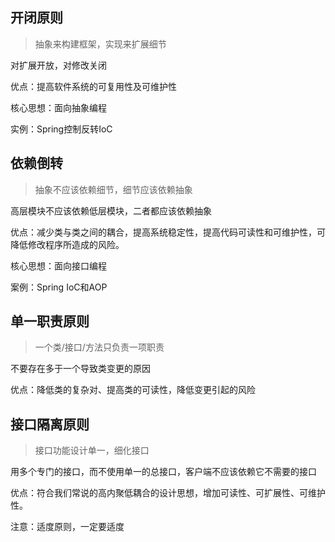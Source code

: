 ## 开闭原则
> 抽象来构建框架，实现来扩展细节

对扩展开放，对修改关闭

优点：提高软件系统的可复用性及可维护性

核心思想：面向抽象编程

实例：Spring控制反转IoC

## 依赖倒转
> 抽象不应该依赖细节，细节应该依赖抽象

高层模块不应该依赖低层模块，二者都应该依赖抽象

优点：减少类与类之间的耦合，提高系统稳定性，提高代码可读性和可维护性，可降低修改程序所造成的风险。

核心思想：面向接口编程

案例：Spring IoC和AOP

## 单一职责原则
> 一个类/接口/方法只负责一项职责

不要存在多于一个导致类变更的原因

优点：降低类的复杂对、提高类的可读性，降低变更引起的风险

## 接口隔离原则
> 接口功能设计单一，细化接口

用多个专门的接口，而不使用单一的总接口，客户端不应该依赖它不需要的接口

优点：符合我们常说的高内聚低耦合的设计思想，增加可读性、可扩展性、可维护性。

注意：适度原则，一定要适度